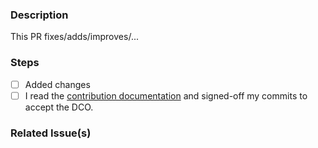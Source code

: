 ### Description
This PR fixes/adds/improves/...

### Steps

<!-- Please tick all steps this PR performs (if something is not necessary, please remove it) -->

- [ ] Added changes
- [ ] I read the [contribution documentation](https://github.com/hedgedoc/markdown-it-better-task-lists/blob/main/CONTRIBUTING.md) and signed-off my commits to accept the DCO.

### Related Issue(s)
<!-- e.g #123 -->
